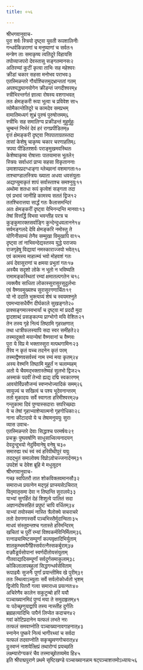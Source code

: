 ```yaml
---
title: ०५६

---
```

श्रीभगवानुवाच-  
पुरा शर्वः स्त्रियो दृष्ट्वा युवती रूपशालिनीः  
गन्धर्वकिन्नराणां च मनुष्याणां च सर्वतः१  
मन्त्रेण ताः समाकृष्य त्वतिदूरे विहायसि  
तपोव्याजपरो देवस्तासु सङ्गतमानसः२  
अतिरम्यां कुटीं कृत्वा ताभिः सह महेश्वरः  
क्रीडां चकार सहसा मनोभव पराभवः३  
एतस्मिन्नन्तरे गौर्याश्चित्तमुद्भ्रान्ततां गतम्  
अपश्यद्ध्यानयोगेन क्रीडन्तं जगदीश्वरम्४  
स्त्रीभिरन्तर्गतं ज्ञात्वा रोषस्य वशगाभवत्  
ततः क्षेमङ्करी रूपा भूत्वा च प्रविवेश सा५  
व्योमैकान्तेतिदूरे च कामदेव समप्रभम्  
वामातिमध्यगं शुभ्रं पुरुषं पुरुषोत्तमम्६  
स्त्रीभिः सह समालिग्य प्रक्रीडन्तं मुहुर्मुहुः  
चुम्बन्तं निर्भरं देवं हरं रागप्रपीडितम्७  
वृत्तं क्षेमङ्करी दृष्ट्वा निपपाताग्रतस्तदा  
तासां केशेषु चाकृष्य चकार चरणाहतिम्८  
त्रपया पीडितश्शर्वः पराङ्मुखमवस्थितः  
केशेष्वाकृष्य रोषात्ताः पातयामास भूतले९  
स्त्रियः सर्वाधरां प्राप्य सहसा विकृताननाः  
उमाशापप्रदग्धाङ्गा म्लेच्छानां वशमागताः१०  
ताश्चाण्डालस्त्रियः ख्याता अधवा धवसंयुताः  
अद्याप्युमाकृतं शापं सर्वास्ताश्च समश्नुयुः११  
अथोमा शतधा रूपं कृत्वेशं सङ्गता तदा  
एवं प्रभावं जानीहि कामस्य सततं द्विज१२  
ततश्चिरात्तया सार्द्धं गतः कैलासमन्दिरं  
अतः क्षेमङ्करीं दृष्ट्वा येभिनन्दन्ति मानवाः१३  
तेषां वित्तर्द्धि विभवा भवन्तीह परत्र च  
कुङ्कुमारक्तसर्वाङ्गि कुन्देन्दुधवलानने१४  
सर्वमङ्गलदे देवि क्षेमङ्करि नमोस्तु ते  
योगिनीसाम्यं तेनैव सम्मुखा विमुखापि वा१५  
दृष्ट्वा तां नाभिवन्देद्यस्तस्य युद्धे पराजयः  
राजगृहेषु विद्यायां नमस्काराज्जयो भवेत्१६  
एवं कामस्य माहात्म्यं भवो मोहवशं गतः  
अयं देवासुराणां च क्षमया प्रभुतां गतः१७  
अस्यैव सदृशो लोके न भूतो न भविष्यति  
रामामङ्कस्थितां रम्यां क्षमातल्पगतेन च१८  
त्यक्त्वैव साधिता लोकास्सुरासुरसुदुर्लभाः  
एवं वैष्णवमुख्यश्च सुरासुरगणार्चितः१९  
यो नो ददाति भुक्त्यग्र्यं शेषं च स्वयमश्नुते  
एवमभ्यासधैर्येण दीर्घकाले सुखङ्गते२०  
प्राक्सङ्गमात्स्वभार्यां च दृष्ट्वा मां प्रददौ मुदा  
द्वादशाब्दं प्रसङ्कल्प्य प्राग्भोगो मयि वेशितः२१  
तेन तस्य गृहे नित्यं तिष्ठामि गृहरक्षणात्  
तथा धात्रीफलस्यापि सदा स्वर समीहते२२  
तस्मादुक्तो मयान्येषां वैष्णवानां च वैष्णवः  
पुरा ये विप्र मे भक्तास्सुरा मत्पथगामिनः२३  
तैरेव न कृतं यच्च तदनेन कृतं परम्  
तस्माद्वैष्णवसर्वस्वं नाम रम्यं मया कृतम्२४  
अस्य वेश्मनि तिष्ठामि मुहूर्तं न चलाम्यहम्  
अतो ये चैवमद्भक्तास्तेष्वहं सुलभो द्विज२५  
अस्माकं पदवीं तेभ्यो ह्यद्य दद्मि स्वकारणम्  
आवयोर्विप्रसौजन्यं स्वप्नभोज्यादिकं समम्२६  
सायुज्यं च सखित्वं च पश्य भूदेवनान्तरम्  
ततो मूकादयः सर्वे स्वागता हरिमीश्वरम्२७  
गन्तुकामा दिवं पुण्यास्सदाराः सपरिच्छदाः  
ये च तेषां गृहाभ्याशेप्यात्मनो गृहगोधिकाः२८  
नाना कीटादयो ये च तेषामनुययुः सुराः  
व्यास उवाच-  
एतस्मिन्नन्तरे देवाः सिद्धाश्च परमर्षयः२९  
प्रचक्रुः पुष्पवर्षाणि साधुसाध्वित्यनादयन्  
देवदुन्दुभयो नेदुर्विमानेषु वनेषु च३०  
समारुह्य रथं स्वं स्वं हरिवीथीपुरं ययुः  
तदद्भुतं समालोक्य विप्रोऽवोचज्जनार्दनम्३१  
उपदेशं च देवेश ब्रूहि मे मधुसूदन  
श्रीभगवानुवाच-  
गच्छ स्वपितरौ तात शोकविक्लवमानसौ३२  
समाराध्य प्रयत्नेन मद्गृहं प्राप्स्यसेऽचिरात्  
पितृमातृसमा देवा न तिष्ठन्ति सुरालये३३  
याभ्यां सुगर्हितं देहं शिशुत्वे पालितं सदा  
अज्ञानदोषसहितं प्रपुष्टं चापि वर्धितम्३४  
याभ्यां तयोस्समं नास्ति त्रैलोक्ये सचराचरे  
ततो देवगणास्सर्वे पञ्चभिस्तैर्मुदान्विताः३५  
माधवं संस्तुवन्तश्च गतास्ते हरिमन्दिरम्  
खचितां च पुरीं रम्यां विश्वकर्मविनिर्मिताम्३६  
रत्नाढ्यामिष्टसम्पूर्णां कल्पवृक्षादिभिर्युताम्  
शातकुम्भमयैर्गेहैस्सर्वरत्नैस्सकर्बुराम्३७  
वज्रवैडूर्यसोपानां स्वर्णदीतोयसंयुताम्  
गीतवाद्यादिसम्पूर्णां सर्वदुर्गसमाकुलाम्३८  
कोकिलालापबहुलां सिद्धगन्धर्वसेविताम्  
रूपाढ्यैः सुजनैः पूर्णां प्रयान्तीमिव खे पुरीम्३९  
ततः स्थित्वाऽच्युताः सर्वे सर्वलोकोर्ध्वतो भृशम्  
द्विजोपि पितरौ गत्वा समाराध्य प्रयत्नतः४०  
अचिरेणैव कालेन सकुटुम्बो हरिं ययौ  
पञ्चाख्यानमिदं पुण्यं मया ते समुदाहृतम्४१  
यः पठेच्छृणुयाद्वापि तस्य नास्तीह दुर्गतिः  
ब्रह्महत्यादिभिः पापैर्न लिप्येत कदाचन४२  
गवां कोटिप्रदानेन यत्फलं लभते नरः  
तत्फलं समवाप्नोति पञ्चाख्यानावगाहनात्४३  
स्नानेन पुष्करे नित्यं भागीरथ्यां च सर्वदा  
यत्फलं तदवाप्नोति सकृच्छ्रवणगोचरात्४४  
दुःस्वप्नं नाशयेत्क्षिप्रं तथारोग्यं प्रयच्छति  
लक्ष्म्यारोग्यकरं चैव तस्माच्छ्रोतव्यमेव हि४५  
इति श्रीपाद्मपुराणे प्रथमे सृष्टिखण्डे पञ्चाख्यानन्नाम षट्पञ्चाशत्तमोऽध्यायः५६